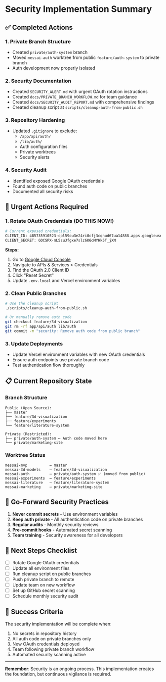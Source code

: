 # Security Implementation Summary

## ✅ Completed Actions

### 1. Private Branch Structure
- Created `private/auth-system` branch
- Moved `messai-auth` worktree from public `feature/auth-system` to private branch
- Auth development now properly isolated

### 2. Security Documentation
- Created `SECURITY_ALERT.md` with urgent OAuth rotation instructions
- Created `docs/PRIVATE_BRANCH_WORKFLOW.md` for team guidance
- Created `docs/SECURITY_AUDIT_REPORT.md` with comprehensive findings
- Created cleanup script at `scripts/cleanup-auth-from-public.sh`

### 3. Repository Hardening
- Updated `.gitignore` to exclude:
  - `/app/api/auth/`
  - `/lib/auth/`
  - Auth configuration files
  - Private worktrees
  - Security alerts

### 4. Security Audit
- Identified exposed Google OAuth credentials
- Found auth code on public branches
- Documented all security risks

## 🚨 Urgent Actions Required

### 1. Rotate OAuth Credentials (DO THIS NOW!)
```bash
# Current exposed credentials:
CLIENT_ID: 485735910523-cpl59ou3e24ri0cfj3cqnud67ua14888.apps.googleusercontent.com
CLIENT_SECRET: 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
```

**Steps:**
1. Go to [Google Cloud Console](https://console.cloud.google.com/)
2. Navigate to APIs & Services > Credentials
3. Find the OAuth 2.0 Client ID
4. Click "Reset Secret"
5. Update `.env.local` and Vercel environment variables

### 2. Clean Public Branches
```bash
# Use the cleanup script
./scripts/cleanup-auth-from-public.sh

# Or manually remove auth code
git checkout feature/3d-visualization
git rm -rf app/api/auth lib/auth
git commit -m "security: Remove auth code from public branch"
```

### 3. Update Deployments
- Update Vercel environment variables with new OAuth credentials
- Ensure auth endpoints use private branch code
- Test authentication flow thoroughly

## 📋 Current Repository State

### Branch Structure
```
Public (Open Source):
├── master
├── feature/3d-visualization
├── feature/experiments
└── feature/literature-system

Private (Restricted):
├── private/auth-system ← Auth code moved here
└── private/marketing-site
```

### Worktree Status
```
messai-mvp          → master
messai-3d-models    → feature/3d-visualization
messai-auth         → private/auth-system ✅ (moved from public)
messai-experiments  → feature/experiments
messai-literature   → feature/literature-system
messai-marketing    → private/marketing-site
```

## 🔐 Go-Forward Security Practices

1. **Never commit secrets** - Use environment variables
2. **Keep auth private** - All authentication code on private branches
3. **Regular audits** - Monthly security reviews
4. **Pre-commit hooks** - Automated secret scanning
5. **Team training** - Security awareness for all developers

## 📝 Next Steps Checklist

- [ ] Rotate Google OAuth credentials
- [ ] Update all environment files
- [ ] Run cleanup script on public branches
- [ ] Push private branch to remote
- [ ] Update team on new workflow
- [ ] Set up GitHub secret scanning
- [ ] Schedule monthly security audit

## 🎯 Success Criteria

The security implementation will be complete when:
1. No secrets in repository history
2. All auth code on private branches only
3. New OAuth credentials deployed
4. Team following private branch workflow
5. Automated security scanning active

---

**Remember**: Security is an ongoing process. This implementation creates the foundation, but continuous vigilance is required.